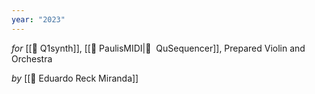 ```yaml
---
year: "2023"
---
```

_for_ [[💾 Q1synth]], [[💾 PaulisMIDI|💾  QuSequencer]], Prepared Violin and Orchestra

_by_ [[👤 Eduardo Reck Miranda]]